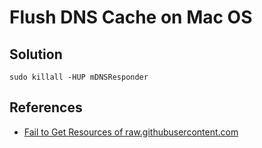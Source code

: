 # Flush DNS Cache on Mac OS

## Solution
```
sudo killall -HUP mDNSResponder
```

## References
* [Fail to Get Resources of raw.githubusercontent.com](https://github.com/northbright/Notes/blob/master/websites/github/fail-to-get-resources-of-raw-githubusercontent-com.md)
